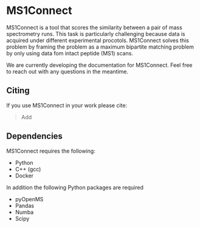 # MS1Connect

MS1Connect is a tool that scores the similarity between a pair of mass spectrometry runs. This task is particularly challenging because data is acquired under different experimental procotols. MS1Connect solves this problem by framing the problem as a maximum bipartite matching problem by only using data fom intact peptide (MS1) scans.

We are currently developing the documentation for MS1Connect. Feel free to reach out with any questions in the meantime.

## Citing
If you use MS1Connect in your work please cite:
>Add

## Dependencies
MS1Connect requires the following:
- Python
- C++ (gcc)
- Docker 

In addition the following Python packages are required
- pyOpenMS
- Pandas
- Numba
- Scipy
